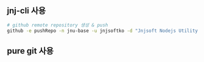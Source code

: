 ## jnj-cli 사용

```sh
# github remote repository 생성 & push
github -e pushRepo -n jnu-base -u jnjsoftko -d "Jnjsoft Nodejs Utility Library for Base Functions in Typescript"

```


## pure git 사용